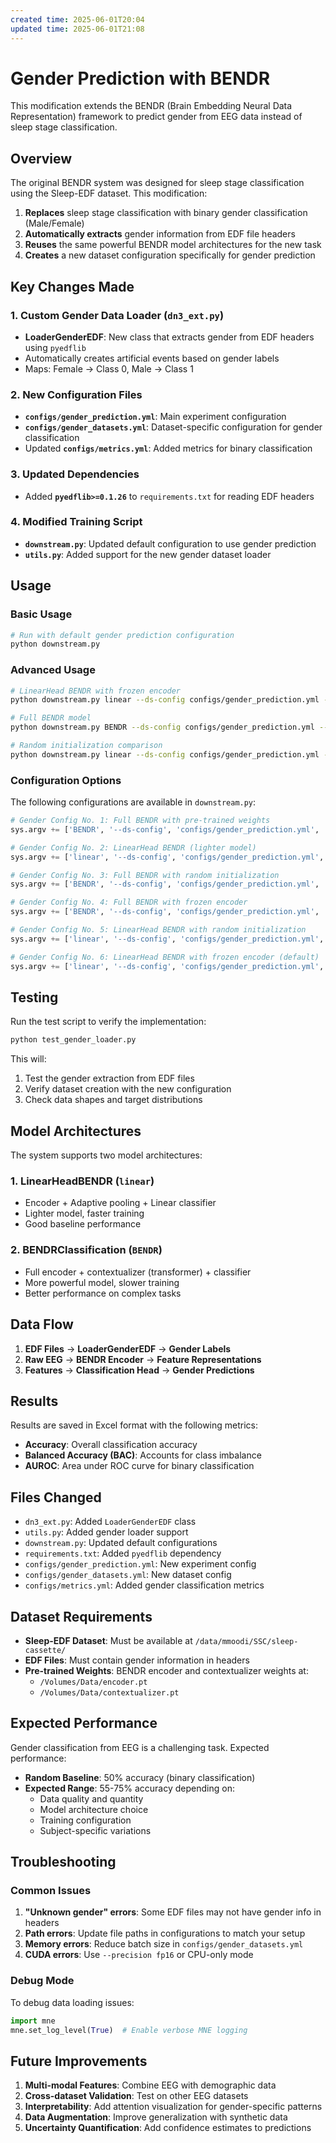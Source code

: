 ```yaml
---
created time: 2025-06-01T20:04
updated time: 2025-06-01T21:08
---
```

# Gender Prediction with BENDR

This modification extends the BENDR (Brain Embedding Neural Data Representation) framework to predict gender from EEG data instead of sleep stage classification.

## Overview

The original BENDR system was designed for sleep stage classification using the Sleep-EDF dataset. This modification:

1. **Replaces** sleep stage classification with binary gender classification (Male/Female)
2. **Automatically extracts** gender information from EDF file headers
3. **Reuses** the same powerful BENDR model architectures for the new task
4. **Creates** a new dataset configuration specifically for gender prediction

## Key Changes Made

### 1. Custom Gender Data Loader (`dn3_ext.py`)
- **LoaderGenderEDF**: New class that extracts gender from EDF headers using `pyedflib`
- Automatically creates artificial events based on gender labels
- Maps: Female → Class 0, Male → Class 1

### 2. New Configuration Files
- **`configs/gender_prediction.yml`**: Main experiment configuration
- **`configs/gender_datasets.yml`**: Dataset-specific configuration for gender classification
- Updated **`configs/metrics.yml`**: Added metrics for binary classification

### 3. Updated Dependencies
- Added **`pyedflib>=0.1.26`** to `requirements.txt` for reading EDF headers

### 4. Modified Training Script
- **`downstream.py`**: Updated default configuration to use gender prediction
- **`utils.py`**: Added support for the new gender dataset loader

## Usage

### Basic Usage
```bash
# Run with default gender prediction configuration
python downstream.py
```

### Advanced Usage
```bash
# LinearHead BENDR with frozen encoder
python downstream.py linear --ds-config configs/gender_prediction.yml --freeze-encoder --results-filename gender_results.xlsx

# Full BENDR model
python downstream.py BENDR --ds-config configs/gender_prediction.yml --results-filename gender_results.xlsx

# Random initialization comparison
python downstream.py linear --ds-config configs/gender_prediction.yml --random-init --results-filename gender_results.xlsx
```

### Configuration Options

The following configurations are available in `downstream.py`:

```python
# Gender Config No. 1: Full BENDR with pre-trained weights
sys.argv += ['BENDR', '--ds-config', 'configs/gender_prediction.yml', '--results-filename', 'gender_results.xlsx', '--precision', 'fp32']

# Gender Config No. 2: LinearHead BENDR (lighter model)
sys.argv += ['linear', '--ds-config', 'configs/gender_prediction.yml', '--results-filename', 'gender_results.xlsx', '--precision', 'fp32']

# Gender Config No. 3: Full BENDR with random initialization
sys.argv += ['BENDR', '--ds-config', 'configs/gender_prediction.yml', '--random-init', '--results-filename', 'gender_results.xlsx', '--precision', 'fp16']

# Gender Config No. 4: Full BENDR with frozen encoder
sys.argv += ['BENDR', '--ds-config', 'configs/gender_prediction.yml', '--freeze-encoder', '--results-filename', 'gender_results.xlsx', '--precision', 'fp32']

# Gender Config No. 5: LinearHead BENDR with random initialization
sys.argv += ['linear', '--ds-config', 'configs/gender_prediction.yml', '--random-init', '--results-filename', 'gender_results.xlsx', '--precision', 'fp16']

# Gender Config No. 6: LinearHead BENDR with frozen encoder (default)
sys.argv += ['linear', '--ds-config', 'configs/gender_prediction.yml', '--freeze-encoder', '--results-filename', 'gender_results.xlsx', '--precision', 'fp32']
```

## Testing

Run the test script to verify the implementation:

```bash
python test_gender_loader.py
```

This will:
1. Test the gender extraction from EDF files
2. Verify dataset creation with the new configuration
3. Check data shapes and target distributions

## Model Architectures

The system supports two model architectures:

### 1. **LinearHeadBENDR** (`linear`)
- Encoder + Adaptive pooling + Linear classifier
- Lighter model, faster training
- Good baseline performance

### 2. **BENDRClassification** (`BENDR`) 
- Full encoder + contextualizer (transformer) + classifier
- More powerful model, slower training
- Better performance on complex tasks

## Data Flow

1. **EDF Files** → **LoaderGenderEDF** → **Gender Labels**
2. **Raw EEG** → **BENDR Encoder** → **Feature Representations**
3. **Features** → **Classification Head** → **Gender Predictions**

## Results

Results are saved in Excel format with the following metrics:
- **Accuracy**: Overall classification accuracy
- **Balanced Accuracy (BAC)**: Accounts for class imbalance
- **AUROC**: Area under ROC curve for binary classification

## Files Changed

- `dn3_ext.py`: Added `LoaderGenderEDF` class
- `utils.py`: Added gender loader support
- `downstream.py`: Updated default configurations
- `requirements.txt`: Added `pyedflib` dependency
- `configs/gender_prediction.yml`: New experiment config
- `configs/gender_datasets.yml`: New dataset config
- `configs/metrics.yml`: Added gender classification metrics

## Dataset Requirements

- **Sleep-EDF Dataset**: Must be available at `/data/mmoodi/SSC/sleep-cassette/`
- **EDF Files**: Must contain gender information in headers
- **Pre-trained Weights**: BENDR encoder and contextualizer weights at:
  - `/Volumes/Data/encoder.pt`
  - `/Volumes/Data/contextualizer.pt`

## Expected Performance

Gender classification from EEG is a challenging task. Expected performance:
- **Random Baseline**: 50% accuracy (binary classification)
- **Expected Range**: 55-75% accuracy depending on:
  - Data quality and quantity
  - Model architecture choice
  - Training configuration
  - Subject-specific variations

## Troubleshooting

### Common Issues

1. **"Unknown gender" errors**: Some EDF files may not have gender info in headers
2. **Path errors**: Update file paths in configurations to match your setup
3. **Memory errors**: Reduce batch size in `configs/gender_datasets.yml`
4. **CUDA errors**: Use `--precision fp16` or CPU-only mode

### Debug Mode

To debug data loading issues:
```python
import mne
mne.set_log_level(True)  # Enable verbose MNE logging
```

## Future Improvements

1. **Multi-modal Features**: Combine EEG with demographic data
2. **Cross-dataset Validation**: Test on other EEG datasets
3. **Interpretability**: Add attention visualization for gender-specific patterns
4. **Data Augmentation**: Improve generalization with synthetic data
5. **Uncertainty Quantification**: Add confidence estimates to predictions 